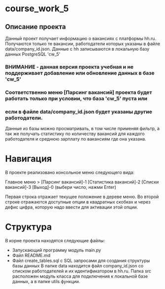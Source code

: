 # course_work_5

## Описание проекта

Данный проект получает информацию о вакансиях с платформы hh.ru.
Получаются только те вакансии, работодатели которых указаны в файле data/company_id.json.
Данные с hh записываются в локальную базу данных PostgreSQL 'cw_5'

### ВНИМАНИЕ - данная версия проекта учебная и не поддерживает добавление или обновление данных в базе 'cw_5'
### Соответственно меню [Парсинг вакансий] проекта будет работать только при условии, что база 'cw_5' пуста или
### если в файле data/company_id.json будет указаны другие работодатели.

Данные из базы можно просматривать, в том числе применяя фильтр, а так же получать статистику по количеству вакансий 
для каждого работодателя и среднюю зарплату по вакансиям где она указана. 

# Навигация

В проекте реализовано консольное меню следующего вида:

Главное меню > 
[Парсинг вакансий]-1 [Статистика вакансий]-2 [Списки вакансий]-3 [Выход]-0 
(выбери число, нажми Enter)

Первая строка отражает текущее положение в дереве меню.
Во второй строке отражаются доступные опции в квадратных скобках и через дефис цифра, которую надо ввести для активации
этой опции.

# Структура 

В корне проекта находятся следующие файлы:
- Запускающий программу модуль main.py
- Файл README.md
- Файл create_tables.sql с SQL запросами для создания структуры базы данных
В папке data находится файл company_id.json со списком работодателей и их идентификатором в hh.ru.
Папка src расположен модуль класса для подключения к локальной базе данных, а в папке utils функции.

